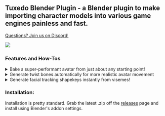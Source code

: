 ## Tuxedo Blender Plugin - a Blender plugin to make importing character models into various game engines painless and fast.

[Questions? Join us on Discord!](https://discord.gg/meYbVvvxNN)

<img src="images/quest-anim.gif" width="500" />

### Features and How-Tos

<details>
  <summary>Bake a super-performant avatar from just about any starting point!</summary>
  
<img src="assets/markdown-img-paste-20220320212122901.png" width="500" />
<img src="assets/markdown-img-paste-20220320212335931.png" width="500" />

<img src="assets/markdown-img-paste-20220320213501867.png" width="500" />
<img src="assets/markdown-img-paste-20220320214819574.png" width="500" />

_Up/Left: 'Good' 10000 tri version of model, running on Quest 1. Up/Right: 'Excellent' 32k tri model, running on Desktop.  Ambient occlusion and lighting baked and premultiplied._

_Down/Left: Nearly the same model, but running in Garry's Mod. Down/Right: Same model, but in Second Life._

- **Support every platform at once** - TBP currently supports Unity (Desktop), Unity (Quest - VRChat), Second Life, Garry's Mod (organic setup), and Garry's Mod (metallic setup)
  - All supported platforms (besides Gmod) can be baked to at once, with little added bake time.
- **Material atlassing, but better!** - TBP can bake all of your meshes into one UV space, reducing your material count to 1 (or 2, if optimizing for shapekeys)
  - Optionally enlarges all vertex groups from the Eye bones and all children, so irises are never blurry
  - Uses UVPackmaster where available for extra efficient UVMaps
- **Go beyond optimization** - Bake in ambient occlusion, reflected diffuse light, and reflected emission for an ultra-detailed look!
- **Non-destructive** - Instantly duplicate and decimate any model, without affecting the original
- **Preserves high-detail normals** - Bake the original in Object coordinates, decimate, then rebake to Tangent coordinates, making the copy shade much like the original
- **Automatic detection** - 'Autodetect' buttons for Desktop and Quest, which look through all materials in all meshes in your model and selects which bake passes are relevant to your model (not including Ambient Occlusion)
- **Efficiently packed** - Once passes are determined, organizes the Alpha pack settings to have the most efficient possible configuration
- **Fully PBR** - Bake almost every pass supported by the Standard shader
- **Preserves shapekeys** - Uses the new 'Smart' decimation mode, preserving visemes/blend shapes
- **Full previews** - Creates a new material setup to show you how the new textures are supposed to be plugged into Unity
- **Bone-capable props** - Add props to your VRChat avatar without incurring an extra performance penalty. Props are created by moving the resulting geometry to extra bones which are shrunk out of sight - adding a tiny skinning cost, instead of adding more draw calls.

![](assets/markdown-img-paste-20230325190736861.png)

### Quick start:
For most people, all you'll have to do is:

0. Make sure your project is saved as a .blend somewhere.
1. Click the Autodetect button, confirm the resulting platforms make sense for you.
   * Optional: check 'Ambient Occlusion' for more shadow detail, as it's not detected by auto-detect.

   <img src="images/bake-ambient.png"/>

2. Click 'Copy and Bake (SLOW!)', and wait for it to complete (may take a while)

<img src="images/bake-run-bake.png"/>

3. Once you've looked over the results, locate the 'Tuxedo Bake' output directory, inside your current project directory.
4. Import the whole folder into your unity project.
   * For Quest, you'll want to make a duplicate of your unity project and click "Switch to Android platform" in the VRC control panel.
   * Reccomended: For each texture, edit the texture settings as shown in [Reccomended Texture Settings](https://github.com/feilen/tuxedo-blender-plugin/README.md#reccomended-texture-settings)
5. Setup your rig as usual (humanoid, map bones) and add to your scene.
6. Copy your existing avatar's properties (and blueprint ID) to the new avatar.
   * [Pumkin's Avatar Tools](https://github.com/rurre/PumkinsAvatarTools) can help you do this quickly.
   * [Nara's Unity Tools](https://github.com/Naraenda/NarasUnityTools) can quickly simplify dynamic bones, by turning some into rotation constraints, and includes an option for fake bone gravity on Quest.
7. Create a new Material (right click folder -> Create -> Material) and select the shader you'll be using.
   * For Desktop, Standard is a good starting point.
   * For Quest, you'll want to select your shader based on what passes you've selected:
   	 * If you're using only a Diffuse map, select `VRChat/Mobile/Diffuse` or `VRChat/Mobile/Toon Lit`
   	 * If you're using only a Diffuse and Normal map, select `VRChat/Mobile/Bumped Diffuse`
   	 * Otherwise, select `VRChat/Mobile/Standard Lite`
   * For Quest, it's reccomended to check [GPU instancing.](https://docs.vrchat.com/docs/quest-content-optimization)
8. Drag and drop each texture to its slot in the material.
   * Albedo: `SCRIPT_questdiffuse.png` if using AO, otherwise `SCRIPT_diffuse.png`
   * Metallic: `SCRIPT_metallic.png`
     * Metallic and Smoothness sliders should be set to 1 when the map used.
   * Normal: `SCRIPT_normal.png`
   * Emission: `SCRIPT_emission.png`
   	 * Make sure to check 'Enable Emission' and set 'Emission Color' to #FFFFFF if you're using this!
9. Drop the new material onto your avatar in the scene, or onto 'Body' in the 'Hierarchy' view.

![](assets/markdown-img-paste-20230325194634619.png)

10. Upload through the VRChat control panel!

### Common issues:

- When baking, my model looks like the shading is broken.
	- Your islands are probably self-overlapping somehow. Try setting 'Overlap Correction' to 'Unmirror' or at worst 'Reproject'
	- Bake currently works best with smooth normals. In 'Object Data Properties', under 'Normals', make sure 'Auto Smooth' is unchecked, and right-click your objects and set them to 'Shade Smooth'.
- My model ends up with a lot of gray areas or wrong colors.
	- It's best to run 'Remove Doubles' before baking. For PMD/PMX models, use PMD import with 'Remove Doubles' checked for best results.
	- Reproject seems to work a lot better on 2.91 vs 2.83, try running it there for best results.
- The islands end up super tiny or some object is way too prioritized after baking.
	- Apply scale for your objects.
- One or more objects end up all one color/wrong after baking.
	- Your object may not have a UV map. Try creating one, or using 'Reproject' to have one generated automatically.
- My normal map ends up completely wrong/sharp/facing the wrong direction.
	- This can happen if your model has un-applied rotation. Select all and Ctrl+A -> "Apply all transforms" before baking.
- Baking is too slow!
	- Try enabling GPU baking. Make sure you have a backend (such as CUDA) selected in your Blender preferences!

### Detailed options:

#### General options

- **Resolution**: The width and height of the resulting textures.
	- Reccomended: see below
- **Decimate**: Whether to reduce the triangle count. Reccomended if you don't already have an optimized tri count.
	- Tris: The number of tris to reduce to. Lower is better, experiment with even lower than the set limits if you can.
		- On Desktop, this should either be 32000 (Excellent) or 70000 (Good).
		- On Quest, this should either be 7500 (Excellent), 10000 (Good), or 15000 (Medium).
			- While you can still upload at up to 20000 on Quest, people will be unable to see your avatar by default.
- **Generate UVMap**: Produces a new, non-overlapping UVMap. Neccesary for Normal maps to be produced correctly. Only disable if your UVMap doesn't overlap.
	- **Prioritize Eyes**: Scales the islands for Eyes up by a given factor, letting them be extra detailed.
	- **Overlap correction**: The method used to ensure islands don't self-intersect. Use 'unmirror' if your islands self-intersect only across the middle of the X axis, 'Reproject' if you have any other unusual situation. 'None' is fine if none of your islands are self-intersecting. 'Manual' can be used if you have specific needs, this will use any UVMap named 'Target' when baking.
- **Apply current shapekey mix**: This will update your basis to match the current state of your shapekeys. This is useful if you have 'body shape' shapekeys or similar, as having them constantly-active is hugely detrimental to performance.
- **Cleanup shapekeys** - This will remove common extra shapekeys generated by Blender. This includes 'Reverted' and '\_old' shapekeys. Keys ending in '\_bake' will always be applied and removed.
- **Merge twistbones** - Merges twistbones to their origin bones on export, if doing so won't affect the alphabetical hierarchy. Quest doesn't support constraints, so this makes things a little more performant there.

#### More info on PBR passes

- **Diffuse (Color)**: The un-lit color of your model. Most models will use this.
	- Bake to vertex colors: If your model has relatively simple coloring, use this to completely avoid having any textures.
	- Alpha: What to pack to the Alpha channel. The Autodetect button will automatically pick the most efficient setup for this.

	<img src="images/All.png" width="250"/>
	<img src="images/nodiffuse.png" width="250"/>
	<img src="images/onlydiffuse.png" width="250"/>
- **Normal (Bump)**: Allows your model to mimic more detailed geometry and surface detail, by shading as if certain areas are facing another direction. HIGHLY reccomended if you're decimating, as the Bake panel takes advantage of this to preserve a lot of detail.

	<img src="images/All.png" width="250"/>
	<img src="images/nonormal.png" width="250"/>
	<img src="images/onlynormal.png" width="250"/>

	![By Banlu Kemiyatorn - Own work, Public Domain, https://commons.wikimedia.org/w/index.php?curid=5798875](https://upload.wikimedia.org/wikipedia/commons/9/9a/%E0%B9%80%E0%B8%9B%E0%B8%A3%E0%B8%B5%E0%B8%A2%E0%B8%9A%E0%B9%80%E0%B8%97%E0%B8%B5%E0%B8%A2%E0%B8%9A%E0%B9%82%E0%B8%A1%E0%B9%80%E0%B8%94%E0%B8%A5%E0%B8%97%E0%B8%B5%E0%B9%88%E0%B9%83%E0%B8%8A%E0%B9%89_normal_map.png)
- **Smoothness**: The smoothness detail of your avatar. Can create shiny or matte areas, great for increasing detail. Created by inverting the 'Roughness' that Blender uses.

	<img src="images/All.png" width="250"/>
	<img src="images/nosmoothness.png" width="250"/>
	<img src="images/onlysmoothness.png" width="250"/>
- **Ambient Occlusion**: Shadows caused by light reflecting between the object and itself. Adds a great amount of detail in corners, reccomended if it doesn't cause artifacts with your avatar. Can be messy if your avatar animates areas that are still when baking.
	- Set eyes to full brightness: Since eyes animate, you probably want this. Without it, the shadow of your eye sockets will be projected onto the surface of your eyes.

	<img src="images/All.png" width="250"/>
	<img src="images/noao.png" width="250"/>
	<img src="images/onlyao.png" width="250"/>
- **Transparency**: Self-explanatory. Not a native pass in Blender, so may be prone to issues.
- **Metallic**: How 'metal' a material is, generally '0' for non-metals and '1' for metals. Affects whether light reflected will be exactly the color of the material beneath or not.

	<img src="images/All.png" width="250"/>
	<img src="images/nometallic.png" width="250"/>
	<img src="images/onlymetallic.png" width="250"/>
- **Emit**: The color of light emitted, used for anything that glows.
	- Bake Projected Light: Performs a full render instead of just copying the light value over. Causes lights to project onto neighboring surfaces, for a 'fake realtime' effect, fully Quest-compatible.

	<img src="images/all1.png" width="250"/>
	<img src="images/noemission1.png" width="250"/>
	<img src="images/onlyemission1.png" width="250"/>

- **Displacement**: Produces maps capable of being rendered by the 'Height' map in Unity, adding a real stereo effect to surfaces for fine detail.
- **Detail**: Advanced users only. When a model is configured with a detail UV map named "Detail Map", this can be manually configured to allow for baking the detail mask, letting you have astonishing levels of detail with almost no VRAM overhead. Tutorial TBD!

![](assets/markdown-img-paste-20230325194750778.png)

### Reccomended Texture Settings


<img src="images/bake-kaiser.png"/> 

**Quest:**
(Important: I reccomend you set your project's texture format to ASTC, as [reccomended in the docs](https://developer.oculus.com/documentation/unreal/unreal-ide-guide-android/). This doesn't allow crunch compression, but the VRAM size can often be halved or less.)
<table>
  <tr>
    <th>Pass name</th>
    <th>Mip Map Filtering</th>
    <th>Filter Mode</th>
    <th>Texture size</th>
    <th>Compression</th>
    <th>Resulting size</th>
    <th>Notes</th>
  </tr>
  <tr>
    <td>Diffuse/QuestDiffuse</td>
    <td>Kaiser</td>
    <td>Trilinear</td>
    <td>2048x2048</td>
    <td>Normal Quality</td>
    <td>2728kb</td>
    <td>Diffuse doesn't rely upon shading, so higher resolution can show off finer surface detail</td>
  </tr>
  <tr>
    <td>Normal</td>
    <td>Kaiser</td>
    <td>Trilinear</td>
    <td>1024x1024</td>
    <td>Normal Quality</td>
    <td>682kb</td>
    <td>Normal maps are important! The key feature of Bake is its high-to-low complexity normal bake, which makes the lowpoly mesh shade like it's the higher poly one</td>
  </tr>
  <tr>
    <td>Metallic(R)Smoothness(A)</td>
    <td>Kaiser</td>
    <td>Trilinear</td>
    <td>512x512</td>
    <td>Low Quality</td>
    <td>85kb</td>
    <td>If you're using this map to show fine surface details, use the same options as Normal. Otherwise, it's pretty safe to compress</td>
  </tr>
  <tr>
    <td>Emit</td>
    <td>Kaiser</td>
    <td>Trilinear</td>
    <td>1024x1024</td>
    <td>High Quality</td>
    <td>1264kb</td>
    <td>Emission is completely dependent on the encoded texture, and really easily shows compression artifacts. Higher quality is worth it.</td>
  </tr>
  <tr>
    <td></td>
    <td></td>
    <td></td>
    <td></td>
    <td>Total, if using all:</td>
    <td>4759kb</td>
    <td>(compressed, usually less than 1-2MB)</td>
  </tr>
</table>

**Desktop:**

* Same as above, but typically safe to go twice the texture resolution for each. (though 2048x2048 is usually fine for Diffuse)
* Main difference is that you will want to set Anisotropic Filtering to 8x or 16x, for more texture clarity at angles.

### How can I see what it'll look like on the Quest?

Almost all Quest worlds use baked lighting settings and a gradient, single-color, or skybox environment lighting. Disable all directional or realtime lights in your avatar scene, and then in the Lighting panel (Window->Rendering->Lighting) see what your model looks like with Source set to Gradient, Single Color (set to white) and Skybox lighting.

### Note on Bump Map input vs real displacement

If you intend to bake ambient occlusion, it's highly reccomended that you use a height map with Displacement instead of bump map node (or normal map).

To do this, you will need to connect a 'displacement' node between your height map and material output, and ensure your mesh has a 'subdivision' or 'multires' modifier with a handful of subdivisions present. You also need to enable displacement on a material basis in the sidebar: Material Properties -> Settings -> Surface -> set 'Displacement' to 'Displacement And Bump Map'


### Executing from the command line (Batch)

Bake can be easily called from the command line, if your model is already reasonably sanely setup in a Blend file.

```
> blender Feilen.blend -b --python-expr "import bpy
bpy.ops.tuxedo.preset_quest()
bpy.ops.tuxedo.bake()
exit()"
```

### Additional examples
![image](https://cdn.discordapp.com/attachments/790488253764730920/791146826774216744/unknown.png)

_'Dawn' model by [@zombies_in_soup](https://twitter.com/zombies_in_soup)_
</details>

<details>
<summary>Generate twist bones automatically for more realistic avatar movement</summary>
	
[See '5-minute twistbones' on the wiki](https://github.com/feilen/tuxedo-blender-plugin/wiki/5-Minute-Twistbones)
	
</details>

<details>
<summary>Generate facial tracking shapekeys instantly from visemes!</summary>
	
### Generate shapekeys on the fly using just the AA, OH and CH visemes (together with the blink/smile/frown keys)!
<img src="https://github.com/feilen/tuxedo-blender-plugin/assets/1109288/773d7325-2e68-4d90-931a-8bcf03b0667b" width="500" />
</details>

### Installation:

Installation is pretty standard. Grab the latest .zip off the [releases](https://github.com/feilen/tuxedo-blender-plugin/releases) page and install using Blender's addon settings.
